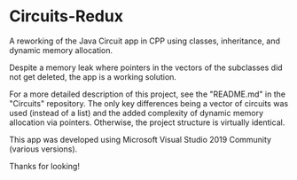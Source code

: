 # Circuits-Redux
A reworking of the Java Circuit app in CPP using classes, inheritance, and dynamic memory allocation.

Despite a memory leak where pointers in the vectors of the subclasses did not get deleted, the app is a working solution.

For a more detailed description of this project, see the "README.md" in the "Circuits" repository. The only key differences being a vector of circuits was used (instead of a list) and the added complexity of dynamic memory allocation via pointers. Otherwise, the project structure is virtually identical.

This app was developed using Microsoft Visual Studio 2019 Community (various versions).

Thanks for looking!
